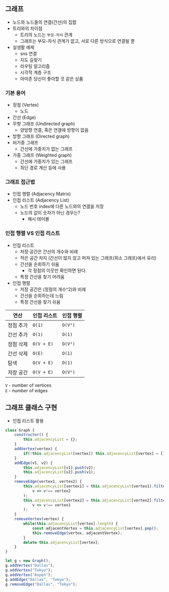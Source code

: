 ## 그래프

- 노드와 노드들의 연결(간선)의 집합
- 트리와의 차이점
    - 트리의 노드는 `부모-자식` 관계
    - 그래프는 부모-자식 관계가 없고, 서로 다른 방식으로 연결될 뿐
- 실생활 예제
    - sns 연결
    - 지도 길찾기
    - 라우팅 알고리즘
    - 시각적 계층 구조
    - 아마존 당신이 좋아할 것 같은 상품

### 기본 용어

- 정점 (Vertex)
    - 노드
- 간선 (Edge)
- 무향 그래프 (Undirected graph)
    - 양방향 연결, 혹은 연결에 방향이 없음
- 방향 그래프 (Directed graph)
- 비가중 그래프
    - 간선에 가중치가 없는 그래프
- 가중 그래프 (Weighted graph)
    - 간선에 가중치가 있는 그래프
    - 최단 경로 계산 등에 사용

### 그래프 접근법

- 인접 행렬 (Adjacency Matrix)
- 인접 리스트 (Adjacency List)
    - 노드 번호 index에 다른 노드와의 연결을 저장
    - 노드의 값이 숫자가 아닌 경우는?
        - 해시 테이블

### 인접 행렬 VS 인접 리스트

- 인접 리스트
    - 저장 공간은 간선의 개수와 비례
    - 적은 공간 차지 (간선이 많지 않고 퍼져 있는 그래프(희소 그래프)에서 유리)
    - 간선을 순회하기 쉬움
        - 각 정점의 이웃만 확인하면 된다.
    - 특정 간선을 찾기 어려움
- 인접 행렬
    - 저장 공간은 (정점의 개수^2)와 비례
    - 간선을 순회하는데 느림
    - 특정 간선을 찾기 쉬움

| 연산 | 인접 리스트 | 인접 행렬 |
|------|------------|-----------|
| 정점 추가 | `O(1)` | `O(V²)` |
| 간선 추가 | `O(1)` | `O(1)` |
| 정점 삭제 | `O(V + E)` | `O(V²)` |
| 간선 삭제 | `O(E)` | `O(1)` |
| 탐색 | `O(V + E)` | `O(1)` |
| 저장 공간 | `O(V + E)` | `O(V²)` |

`V` - number of vertices  
`E` - number of edges

## 그래프 클래스 구현

- 인접 리스트 활용

```jsx
class Graph {
	constructor() {
		this.adjacencyList = {};
	}
	addVertex(vertex) {
		if(!this.adjacencyList[vertex]) this.adjacencyList[vertex] = [];
	}
	addEdge(v1, v2) {
		this.adjacencyList[v1].push(v2);
		this.adjacencyList[v2].push(v1);
	}
	removeEdge(vertex1, vertex2) {
		this.adjacencyList[vertex1] = this.adjacencyList[vertex1].filter(
			v => v!== vertex2
		);
		this.adjacencyList[vertex2] = this.adjacencyList[vertex2].filter(
			v => v!== vertex1
		);
	}
	removeVertex(vertex) {
		while(this.adjacencyList[vertex].length) {
			const adjacentVertex = this.adjacencyList[vertex].pop();
			this.removeEdge(vertex, adjacentVertex);
		}
		delete this.adjacencyList[vertex];
	}
}

let g = new Graph();
g.addVertex("Dallas");
g.addVertex("Tokyo");
g.addVertex("Aspen");
g.addEdge("Dallas", "Tokyo");
g.removeEdge("Dallas", "Tokyo");
```
